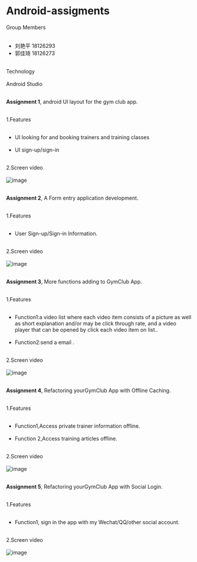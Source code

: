 # Android-assigments


Group Members<br><br>
 * 刘艳平  18126293<br>
 * 郭佳琦  18126273<br><br>

Technology<br><br>
Android Studio<br><br>


**Assignment 1**, android UI layout for the gym club app.<br><br>

1.Features<br><br>
* UI looking for and booking trainers and training classes<br><br>
* UI sign-up/sign-in<br><br>

2.Screen video<br><br>
![image](https://github.com/jiaqiG/Android-assigments/blob/master/Screen/assigment1.gif)<br><br>


**Assignment 2**, A Form entry application development.<br><br>

1.Features<br><br>
* User Sign-up/Sign-in Information.<br><br>

2.Screen video<br><br>
![image](https://github.com/jiaqiG/Android-assigments/blob/master/Screen/assigment2.gif)<br><br>


**Assignment 3**, More functions adding to GymClub App.<br><br>

1.Features<br><br>
* Function1:a video list where each video item consists of a picture as well as short explanation and/or may be click through rate, and a video player that can be opened by click each video item on list..<br><br>
* Function2:send a email .<br><br>

2.Screen video<br><br>
![image](https://github.com/jiaqiG/Android-assigments/blob/master/Screen/assigment3.gif)<br><br>


**Assignment 4**, Refactoring yourGymClub App with Offline Caching.<br><br>

1.Features<br><br>
* Function1,Access private trainer information offline.<br><br>
* Function 2,Access training articles offline.<br><br>

2.Screen video<br><br>
![image](https://github.com/jiaqiG/Android-assigments/blob/master/Screen/assigment4.gif)<br><br>


**Assignment 5**, Refactoring yourGymClub App with Social Login.<br><br>

1.Features<br><br>
* Function1,  sign in the app with my Wechat/QQ/other social account.<br><br>

2.Screen video<br><br>
![image](https://github.com/jiaqiG/Android-assigments/blob/master/Screen/assigment5.gif)<br><br>



